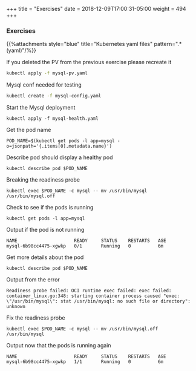+++
title = "Exercises"
date = 2018-12-09T17:00:31-05:00
weight = 494
+++

### Exercises

{{%attachments style="blue" title="Kubernetes yaml files" pattern=".*(yaml)"/%}}

If you deleted the PV from the previous exercise please recreate it
```bash
kubectl apply -f mysql-pv.yaml
```

Mysql conf needed for testing
```bash
kubectl create -f mysql-config.yaml
```

Start the Mysql deployment
```
kubectl apply -f mysql-health.yaml
```

Get the pod name
```
POD_NAME=$(kubectl get pods -l app=mysql -o=jsonpath='{.items[0].metadata.name}')
```

Describe pod should display a healthy pod
```
kubectl describe pod $POD_NAME

```

Breaking the readiness probe
```
kubectl exec $POD_NAME -c mysql -- mv /usr/bin/mysql /usr/bin/mysql.off
```

Check to see if the pods is running
```
kubectl get pods -l app=mysql
```

Output if the pod is not running
```
NAME                     READY     STATUS    RESTARTS   AGE
mysql-6b98cc4475-xgwkp   0/1       Running   0          6m
```

Get more details about the pod
```
kubectl describe pod $POD_NAME
```

Output from the error
```
Readiness probe failed: OCI runtime exec failed: exec failed: container_linux.go:348: starting container process caused "exec: \"/usr/bin/mysql\": stat /usr/bin/mysql: no such file or directory": unknown
```

Fix the readiness probe
```
kubectl exec $POD_NAME -c mysql -- mv /usr/bin/mysql.off /usr/bin/mysql
```

Output now that the pods is running again
```
NAME                     READY     STATUS    RESTARTS   AGE
mysql-6b98cc4475-xgwkp   1/1       Running   0          6m
```
